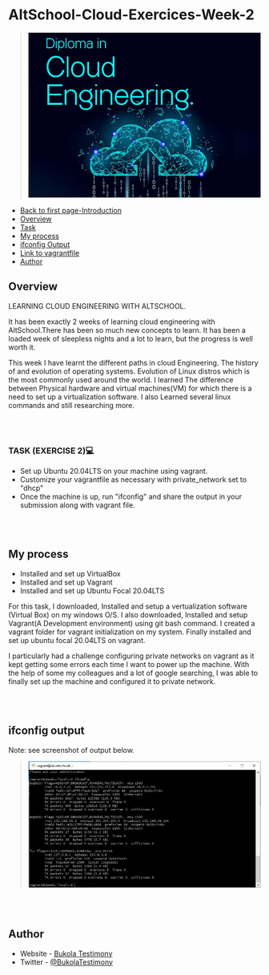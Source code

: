   # AltSchool-Cloud-Exercices-Week-2

> <img src= "https://github.com/Bukola-Testimony/AltSchool-Cloud-Exercices/blob/main/cloud3.JPG" alt="cloud Engineering image"> 

- [Back to first page-Introduction](https://github.com/Bukola-Testimony/AltSchool-Cloud-Exercices)
- [Overview](#overview) 
- [Task](#Task) 
- [My process](#my-process)
- [ifconfig Output](#ifconfig-output) 
- [Link to vagrantfile]() 
- [Author](#author)



## Overview
LEARNING CLOUD ENGINEERING WITH ALTSCHOOL.
<p>
It has been exactly 2 weeks of learning cloud engineering with AltSchool.There has been so much new concepts to learn. It has been a loaded week of sleepless nights and a lot to learn, but the progress is well worth it.  
</p>

<p>
This week I have learnt the different paths in cloud Engineering.
The history of and evolution of operating systems.
Evolution of Linux distros which is the most commonly used around the world.
I learned The difference between Physical hardware and virtual machines(VM) for which there is a need to set up a virtualization software.  
I also Learned several linux commands and still researching more.
</p>

<br>
<br>


### TASK (EXERCISE 2)💻

- Set up Ubuntu 20.04LTS on your machine using vagrant. 
- Customize your vagrantfile as necessary with private_network set to "dhcp"
- Once the machine is up, run "ifconfig" and share the output in your submission along with vagrant file. 


<br>
<br>


## My process
- Installed and set up VirtualBox
- Installed and set up Vagrant
- Installed and set up Ubuntu Focal 20.04LTS
<p>
For this task, I downloaded, Installed and setup a vertualization software (Virtual Box) on my windows O/S.
I also downloaded, Installed and setup Vagrant(A Development environment) using git bash command. I created a vagrant folder for vagrant initialization on my system. 
Finally installed and set up ubuntu focal 20.04LTS on vagrant. 
</p>
<p>
I particularly had a challenge configuring private networks on vagrant as it kept getting some errors each time I want to power up the machine. With the help of some my colleagues and a lot of google searching, I was able to finally set up the machine and configured it to private network. 
</p>

<br>
<br>

## ifconfig output 
Note: see screenshot of output below.
<br/>

> ![AltSchool Cloud Exercices](../Exercise-2/images/Vagrant-ifconfig.JPG)




<br>
<br>

## Author

- Website - [Bukola Testimony](https://bukola-testimony.github.io/My-Portfolio-website/)
- Twitter - [@BukolaTestimony](https://twitter.com/BukolaTestimony)
